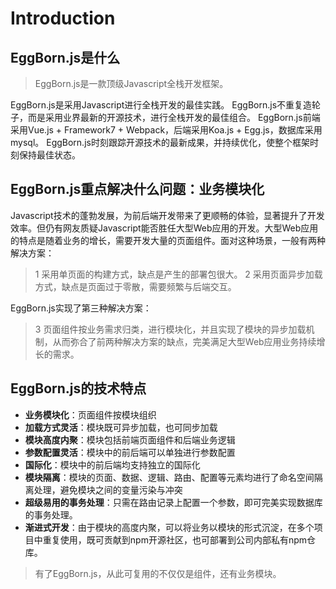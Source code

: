 # Introduction

## EggBorn.js是什么
> EggBorn.js是一款顶级Javascript全栈开发框架。

EggBorn.js是采用Javascript进行全栈开发的最佳实践。
EggBorn.js不重复造轮子，而是采用业界最新的开源技术，进行全栈开发的最佳组合。
EggBorn.js前端采用Vue.js + Framework7 + Webpack，后端采用Koa.js + Egg.js，数据库采用mysql。
EggBorn.js时刻跟踪开源技术的最新成果，并持续优化，使整个框架时刻保持最佳状态。

## EggBorn.js重点解决什么问题：业务模块化
Javascript技术的蓬勃发展，为前后端开发带来了更顺畅的体验，显著提升了开发效率。但仍有网友质疑Javascript能否胜任大型Web应用的开发。大型Web应用的特点是随着业务的增长，需要开发大量的页面组件。面对这种场景，一般有两种解决方案：

> 1 采用单页面的构建方式，缺点是产生的部署包很大。
> 2 采用页面异步加载方式，缺点是页面过于零散，需要频繁与后端交互。

EggBorn.js实现了第三种解决方案：
> 3 页面组件按业务需求归类，进行模块化，并且实现了模块的异步加载机制，从而弥合了前两种解决方案的缺点，完美满足大型Web应用业务持续增长的需求。 

## EggBorn.js的技术特点
- **业务模块化**：页面组件按模块组织
- **加载方式灵活**：模块既可异步加载，也可同步加载
- **模块高度内聚**：模块包括前端页面组件和后端业务逻辑
- **参数配置灵活**：模块中的前后端可以单独进行参数配置
- **国际化**：模块中的前后端均支持独立的国际化
- **模块隔离**：模块的页面、数据、逻辑、路由、配置等元素均进行了命名空间隔离处理，避免模块之间的变量污染与冲突
- **超级易用的事务处理**：只需在路由记录上配置一个参数，即可完美实现数据库的事务处理。
- **渐进式开发**：由于模块的高度内聚，可以将业务以模块的形式沉淀，在多个项目中重复使用，既可贡献到npm开源社区，也可部署到公司内部私有npm仓库。

> 有了EggBorn.js，从此可复用的不仅仅是组件，还有业务模块。

